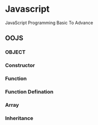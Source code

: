# Javascript
JavaScript Programming Basic To Advance

## OOJS 

### OBJECT
### Constructor
### Function
### Function Defination
### Array
### Inheritance
